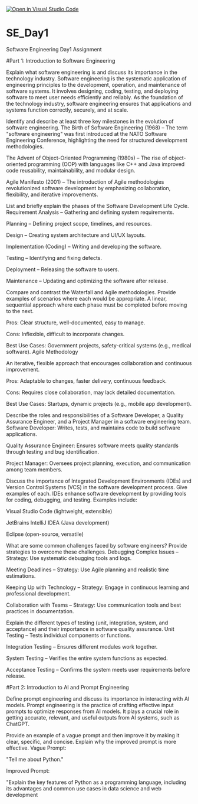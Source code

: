 [![Open in Visual Studio Code](https://classroom.github.com/assets/open-in-vscode-2e0aaae1b6195c2367325f4f02e2d04e9abb55f0b24a779b69b11b9e10269abc.svg)](https://classroom.github.com/online_ide?assignment_repo_id=18320013&assignment_repo_type=AssignmentRepo)
# SE_Day1
Software Engineering Day1 Assignment

#Part 1: Introduction to Software Engineering

Explain what software engineering is and discuss its importance in the technology industry.
Software engineering is the systematic application of engineering principles to the development, operation, and maintenance of software systems. It involves designing, coding, testing, and deploying software to meet user needs efficiently and reliably. As the foundation of the technology industry, software engineering ensures that applications and systems function correctly, securely, and at scale.

Identify and describe at least three key milestones in the evolution of software engineering.
The Birth of Software Engineering (1968) – The term "software engineering" was first introduced at the NATO Software Engineering Conference, highlighting the need for structured development methodologies.

The Advent of Object-Oriented Programming (1980s) – The rise of object-oriented programming (OOP) with languages like C++ and Java improved code reusability, maintainability, and modular design.

Agile Manifesto (2001) – The introduction of Agile methodologies revolutionized software development by emphasizing collaboration, flexibility, and iterative improvements.

List and briefly explain the phases of the Software Development Life Cycle.
Requirement Analysis – Gathering and defining system requirements.

Planning – Defining project scope, timelines, and resources.

Design – Creating system architecture and UI/UX layouts.

Implementation (Coding) – Writing and developing the software.

Testing – Identifying and fixing defects.

Deployment – Releasing the software to users.

Maintenance – Updating and optimizing the software after release.

Compare and contrast the Waterfall and Agile methodologies. Provide examples of scenarios where each would be appropriate.
A linear, sequential approach where each phase must be completed before moving to the next.

Pros: Clear structure, well-documented, easy to manage.

Cons: Inflexible, difficult to incorporate changes.

Best Use Cases: Government projects, safety-critical systems (e.g., medical software).
Agile Methodology

An iterative, flexible approach that encourages collaboration and continuous improvement.

Pros: Adaptable to changes, faster delivery, continuous feedback.

Cons: Requires close collaboration, may lack detailed documentation.

Best Use Cases: Startups, dynamic projects (e.g., mobile app development).

Describe the roles and responsibilities of a Software Developer, a Quality Assurance Engineer, and a Project Manager in a software engineering team.
Software Developer: Writes, tests, and maintains code to build software applications.

Quality Assurance Engineer: Ensures software meets quality standards through testing and bug identification.

Project Manager: Oversees project planning, execution, and communication among team members.

Discuss the importance of Integrated Development Environments (IDEs) and Version Control Systems (VCS) in the software development process. Give examples of each.
IDEs enhance software development by providing tools for coding, debugging, and testing. Examples include:

Visual Studio Code (lightweight, extensible)

JetBrains IntelliJ IDEA (Java development)

Eclipse (open-source, versatile)

What are some common challenges faced by software engineers? Provide strategies to overcome these challenges.
Debugging Complex Issues – Strategy: Use systematic debugging tools and logs.

Meeting Deadlines – Strategy: Use Agile planning and realistic time estimations.

Keeping Up with Technology – Strategy: Engage in continuous learning and professional development.

Collaboration with Teams – Strategy: Use communication tools and best practices in documentation.

Explain the different types of testing (unit, integration, system, and acceptance) and their importance in software quality assurance.
Unit Testing – Tests individual components or functions.

Integration Testing – Ensures different modules work together.

System Testing – Verifies the entire system functions as expected.

Acceptance Testing – Confirms the system meets user requirements before release.

#Part 2: Introduction to AI and Prompt Engineering


Define prompt engineering and discuss its importance in interacting with AI models.
Prompt engineering is the practice of crafting effective input prompts to optimize responses from AI models. It plays a crucial role in getting accurate, relevant, and useful outputs from AI systems, such as ChatGPT.

Provide an example of a vague prompt and then improve it by making it clear, specific, and concise. Explain why the improved prompt is more effective.
Vague Prompt:

"Tell me about Python."

Improved Prompt:

"Explain the key features of Python as a programming language, including its advantages and common use cases in data science and web development
